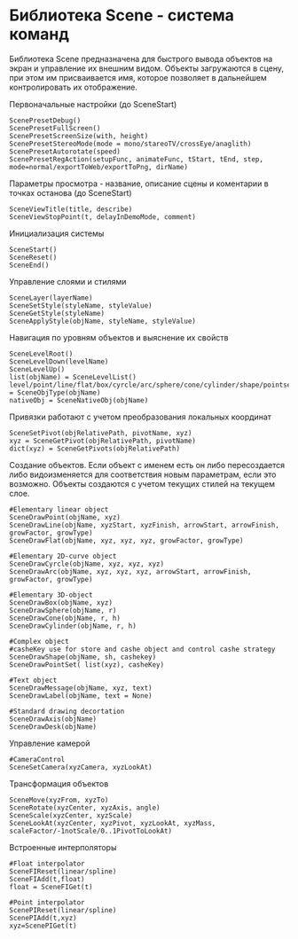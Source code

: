 # Библиотека Scene - система команд

Библиотека Scene предназначена для быстрого вывода объектов на экран и управление их внешним видом. Объекты загружаются в сцену, при этом им присваивается имя, которое позволяет в дальнейшем контролировать их отображение. 

Первоначальные настройки (до SceneStart)

```
ScenePresetDebug()
ScenePresetFullScreen()
ScenePresetScreenSize(with, height)
ScenePresetStereoMode(mode = mono/stareoTV/crossEye/anaglith)
ScenePresetAutorotate(speed)
ScenePresetRegAction(setupFunc, animateFunc, tStart, tEnd, step, mode=normal/exportToWeb/exportToPng, dirName)
```

Параметры просмотра - название, описание сцены и коментарии в точках останова (до SceneStart)

```
SceneViewTitle(title, describe)
SceneViewStopPoint(t, delayInDemoMode, comment)
```

Инициализация системы

```
SceneStart()
SceneReset()
SceneEnd()
```

Управление слоями и стилями

```
SceneLayer(layerName)
SceneSetStyle(styleName, styleValue)
SceneGetStyle(styleName)
SceneApplyStyle(objName, styleName, styleValue)
```

Навигация по уровням объектов и выяснение их свойств

```
SceneLevelRoot()
SceneLevelDown(levelName)
SceneLevelUp()
list(objName) = SceneLevelList()
level/point/line/flat/box/cyrcle/arc/sphere/cone/cylinder/shape/pointset = SceneObjType(objName)
nativeObj = SceneNativeObj(objName)
```

 Привязки работают с учетом преобразования локальных координат

```
SceneSetPivot(objRelativePath, pivotName, xyz)
xyz = SceneGetPivot(objRelativePath, pivotName)
dict(xyz) = SceneGetPivots(objRelativePath)
```

Создание объектов. Если объект с именем есть он либо пересоздается либо видоизменяется для соответствия новым параметрам, если это возможно. Объекты создаются с учетом текущих стилей на текущем слое.

```
#Elementary linear object
SceneDrawPoint(objName, xyz)
SceneDrawLine(objName, xyzStart, xyzFinish, arrowStart, arrowFinish, growFactor, growType)
SceneDrawFlat(objName, xyz, xyz, xyz, growFactor, growType)

#Elementary 2D-curve object
SceneDrawCyrcle(objName, xyz, xyz, xyz)
SceneDrawArc(objName, xyz, xyz, xyz, arrowStart, arrowFinish, growFactor, growType)

#Elementary 3D-object
SceneDrawBox(objName, xyz)
SceneDrawSphere(objName, r)
SceneDrawCone(objName, r, h)
SceneDrawCylinder(objName, r, h)

#Complex object
#casheKey use for store and cashe object and control cashe strategy 
SceneDrawShape(objName, sh, cashekey)
SceneDrawPointSet( list(xyz), casheKey)

#Text object
SceneDrawMessage(objName, xyz, text)
SceneDrawLabel(objName, text = None)

#Standard drawing decortation
SceneDrawAxis(objName)
SceneDrawDesk(objName)
```

 Управление камерой

```
#CameraControl
SceneSetCamera(xyzCamera, xyzLookAt)
```

Трансформация объектов

```
SceneMove(xyzFrom, xyzTo)
SceneRotate(xyzCenter, xyzAxis, angle)
SceneScale(xyzCenter, xyzScale)
SceneLookAt(xyzCenter, xyzPivot, xyzLookAt, xyzMass, scaleFactor/-1notScale/0..1PivotToLookAt)
```

Встроенные интерполяторы 

```
#Float interpolator
SceneFIReset(linear/spline)
SceneFIAdd(t,float)
float = SceneFIGet(t)

#Point interpolator
ScenePIReset(linear/spline)
ScenePIAdd(t,xyz)
xyz=ScenePIGet(t)
```


